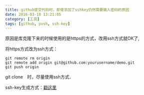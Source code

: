 ```yaml
---
title: github提交代码时，即使添加了sshkey仍然需要输入密码的原因
date: 2016-03-10 13:21:05
category: [工具]
tags: [github, push, ssh-key]
---
```

原因是库克隆下来的时候使用的是https的方式，改用ssh方式就OK了,

将https方式改为ssh方式：
```
git remote rm origin
git remote add origin git@github.com:yourusername/demo.git
git push origin
```
git clone　时，尽量使用ssh方式．


ssh-key生成方式：[戳这里](https://help.github.com/articles/generating-an-ssh-key/)
